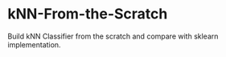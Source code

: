 # kNN-From-the-Scratch
Build kNN Classifier from the scratch and compare with sklearn implementation.
